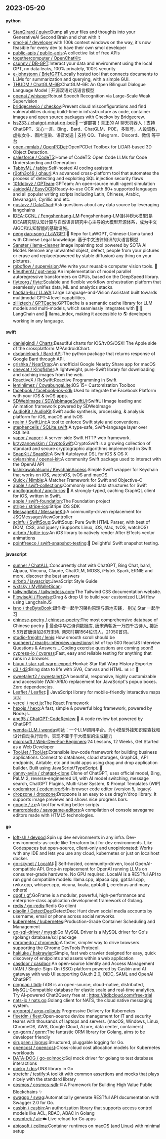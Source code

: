 ## 2023-05-20

#### python
* [StanGirard / quivr](https://github.com/StanGirard/quivr):Dump all your files and thoughts into your GenerativeAI Second Brain and chat with it
* [smol-ai / developer](https://github.com/smol-ai/developer):with 100k context windows on the way, it's now feasible for every dev to have their own smol developer
* [public-apis / public-apis](https://github.com/public-apis/public-apis):A collective list of free APIs
* [togethercomputer / OpenChatKit](https://github.com/togethercomputer/OpenChatKit):
* [csunny / DB-GPT](https://github.com/csunny/DB-GPT):Interact your data and environment using the local GPT, no data leaks, 100% privately, 100% security
* [e-johnstonn / BriefGPT](https://github.com/e-johnstonn/BriefGPT):Locally hosted tool that connects documents to LLMs for summarization and querying, with a simple GUI.
* [THUDM / ChatGLM-6B](https://github.com/THUDM/ChatGLM-6B):ChatGLM-6B: An Open Bilingual Dialogue Language Model | 开源双语对话语言模型
* [openai / whisper](https://github.com/openai/whisper):Robust Speech Recognition via Large-Scale Weak Supervision
* [bridgecrewio / checkov](https://github.com/bridgecrewio/checkov):Prevent cloud misconfigurations and find vulnerabilities during build-time in infrastructure as code, container images and open source packages with Checkov by Bridgecrew.
* [lss233 / chatgpt-mirai-qq-bot](https://github.com/lss233/chatgpt-mirai-qq-bot):🚀
一键部署！真正的 AI 聊天机器人！支持ChatGPT、文心一言、Bing、Bard、ChatGLM、POE，多账号，人设调教，虚拟女仆、图片渲染、语音发送 | 支持 QQ、Telegram、Discord、微信 等平台
* [open-mmlab / OpenPCDet](https://github.com/open-mmlab/OpenPCDet):OpenPCDet Toolbox for LiDAR-based 3D Object Detection.
* [salesforce / CodeT5](https://github.com/salesforce/CodeT5):Home of CodeT5: Open Code LLMs for Code Understanding and Generation
* [TabbyML / tabby](https://github.com/TabbyML/tabby):Self-hosted AI coding assistant
* [r0oth3x49 / ghauri](https://github.com/r0oth3x49/ghauri):An advanced cross-platform tool that automates the process of detecting and exploiting SQL injection security flaws
* [101dotxyz / GPTeam](https://github.com/101dotxyz/GPTeam):GPTeam: An open-source multi-agent simulation
* [JaidedAI / EasyOCR](https://github.com/JaidedAI/EasyOCR):Ready-to-use OCR with 80+ supported languages and all popular writing scripts including Latin, Chinese, Arabic, Devanagari, Cyrillic and etc.
* [gustavz / DataChad](https://github.com/gustavz/DataChad):Ask questions about any data source by leveraging langchains
* [IDEA-CCNL / Fengshenbang-LM](https://github.com/IDEA-CCNL/Fengshenbang-LM):Fengshenbang-LM(封神榜大模型)是IDEA研究院认知计算与自然语言研究中心主导的大模型开源体系，成为中文AIGC和认知智能的基础设施。
* [pengxiao-song / LaWGPT](https://github.com/pengxiao-song/LaWGPT):🎉
Repo for LaWGPT, Chinese-Llama tuned with Chinese Legal knowledge. 基于中文法律知识的大语言模型
* [Sanster / lama-cleaner](https://github.com/Sanster/lama-cleaner):Image inpainting tool powered by SOTA AI Model. Remove any unwanted object, defect, people from your pictures or erase and replace(powered by stable diffusion) any thing on your pictures.
* [roboflow / supervision](https://github.com/roboflow/supervision):We write your reusable computer vision tools.
💜
* [EleutherAI / gpt-neox](https://github.com/EleutherAI/gpt-neox):An implementation of model parallel autoregressive transformers on GPUs, based on the DeepSpeed library.
* [flyteorg / flyte](https://github.com/flyteorg/flyte):Scalable and flexible workflow orchestration platform that seamlessly unifies data, ML and analytics stacks.
* [haotian-liu / LLaVA](https://github.com/haotian-liu/LLaVA):Large Language-and-Vision Assistant built towards multimodal GPT-4 level capabilities.
* [zilliztech / GPTCache](https://github.com/zilliztech/GPTCache):GPTCache is a semantic cache library for LLM models and multi-models, which seamlessly integrates with
🦜️
🔗
LangChain and
🦙
llama_index, making it accessible to
🌎
developers working in any language.

#### swift
* [danielgindi / Charts](https://github.com/danielgindi/Charts):Beautiful charts for iOS/tvOS/OSX! The Apple side of the crossplatform MPAndroidChart.
* [dsdanielpark / Bard-API](https://github.com/dsdanielpark/Bard-API):The python package that returns response of Google Bard through API.
* [grishka / NearDrop](https://github.com/grishka/NearDrop):An unofficial Google Nearby Share app for macOS
* [onevcat / Kingfisher](https://github.com/onevcat/Kingfisher):A lightweight, pure-Swift library for downloading and caching images from the web.
* [ReactiveX / RxSwift](https://github.com/ReactiveX/RxSwift):Reactive Programming in Swift
* [leminlimez / CowabungaLite](https://github.com/leminlimez/CowabungaLite):iOS 15+ Customization Toolbox
* [facebook / facebook-ios-sdk](https://github.com/facebook/facebook-ios-sdk):Used to integrate the Facebook Platform with your iOS & tvOS apps.
* [SDWebImage / SDWebImageSwiftUI](https://github.com/SDWebImage/SDWebImageSwiftUI):SwiftUI Image loading and Animation framework powered by SDWebImage
* [AudioKit / AudioKit](https://github.com/AudioKit/AudioKit):Swift audio synthesis, processing, & analysis platform for iOS, macOS and tvOS
* [realm / SwiftLint](https://github.com/realm/SwiftLint):A tool to enforce Swift style and conventions.
* [stephencelis / SQLite.swift](https://github.com/stephencelis/SQLite.swift):A type-safe, Swift-language layer over SQLite3.
* [vapor / vapor](https://github.com/vapor/vapor):💧
A server-side Swift HTTP web framework.
* [krzyzanowskim / CryptoSwift](https://github.com/krzyzanowskim/CryptoSwift):CryptoSwift is a growing collection of standard and secure cryptographic algorithms implemented in Swift
* [SnapKit / SnapKit](https://github.com/SnapKit/SnapKit):A Swift Autolayout DSL for iOS & OS X
* [dylanshine / openai-kit](https://github.com/dylanshine/openai-kit):A community Swift package used to interact with the OpenAI API
* [kishikawakatsumi / KeychainAccess](https://github.com/kishikawakatsumi/KeychainAccess):Simple Swift wrapper for Keychain that works on iOS, watchOS, tvOS and macOS.
* [Quick / Nimble](https://github.com/Quick/Nimble):A Matcher Framework for Swift and Objective-C
* [apple / swift-collections](https://github.com/apple/swift-collections):Commonly used data structures for Swift
* [apollographql / apollo-ios](https://github.com/apollographql/apollo-ios):📱
A strongly-typed, caching GraphQL client for iOS, written in Swift.
* [apple / swift-foundation](https://github.com/apple/swift-foundation):The Foundation project
* [stripe / stripe-ios](https://github.com/stripe/stripe-ios):Stripe iOS SDK
* [MessageKit / MessageKit](https://github.com/MessageKit/MessageKit):A community-driven replacement for JSQMessagesViewController
* [scinfu / SwiftSoup](https://github.com/scinfu/SwiftSoup):SwiftSoup: Pure Swift HTML Parser, with best of DOM, CSS, and jquery (Supports Linux, iOS, Mac, tvOS, watchOS)
* [airbnb / lottie-ios](https://github.com/airbnb/lottie-ios):An iOS library to natively render After Effects vector animations
* [pointfreeco / swift-snapshot-testing](https://github.com/pointfreeco/swift-snapshot-testing):📸
Delightful Swift snapshot testing.

#### javascript
* [sunner / ChatALL](https://github.com/sunner/ChatALL):Concurrently chat with ChatGPT, Bing Chat, bard, Alpaca, Vincuna, Claude, ChatGLM, MOSS, iFlytek Spark, ERNIE and more, discover the best answers
* [airbnb / javascript](https://github.com/airbnb/javascript):JavaScript Style Guide
* [wxtsky / MyWalletScan](https://github.com/wxtsky/MyWalletScan):
* [tailwindlabs / tailwindcss.com](https://github.com/tailwindlabs/tailwindcss.com):The Tailwind CSS documentation website.
* [FlowiseAI / Flowise](https://github.com/FlowiseAI/Flowise):Drag & drop UI to build your customized LLM flow using LangchainJS
* [isno / theByteBook](https://github.com/isno/theByteBook):跟作者一起学习架构原理与落地实践， 别光 Star 一起学习
* [chinese-poetry / chinese-poetry](https://github.com/chinese-poetry/chinese-poetry):The most comprehensive database of Chinese poetry
🧶
最全中华古诗词数据库, 唐宋两朝近一万四千古诗人, 接近5.5万首唐诗加26万宋诗. 两宋时期1564位词人，21050首词。
* [studio-freight / lenis](https://github.com/studio-freight/lenis):How smooth scroll should be
* [sudheerj / reactjs-interview-questions](https://github.com/sudheerj/reactjs-interview-questions):List of top 500 ReactJS Interview Questions & Answers....Coding exercise questions are coming soon!!
* [cypress-io / cypress](https://github.com/cypress-io/cypress):Fast, easy and reliable testing for anything that runs in a browser.
* [biuuu / star-rail-warp-export](https://github.com/biuuu/star-rail-warp-export):Honkai: Star Rail Warp History Exporter
* [d3 / d3](https://github.com/d3/d3):Bring data to life with SVG, Canvas and HTML.
📊
📈
🎉
* [sweetalert2 / sweetalert2](https://github.com/sweetalert2/sweetalert2):A beautiful, responsive, highly customizable and accessible (WAI-ARIA) replacement for JavaScript's popup boxes. Zero dependencies.
* [Leaflet / Leaflet](https://github.com/Leaflet/Leaflet):🍃
JavaScript library for mobile-friendly interactive maps
🇺🇦
* [vercel / next.js](https://github.com/vercel/next.js):The React Framework
* [hexojs / hexo](https://github.com/hexojs/hexo):A fast, simple & powerful blog framework, powered by Node.js.
* [anc95 / ChatGPT-CodeReview](https://github.com/anc95/ChatGPT-CodeReview):🐥
A code review bot powered by ChatGPT
* [wenda-LLM / wenda](https://github.com/wenda-LLM/wenda):闻达：一个LLM调用平台。为小模型外挂知识库查找和设计自动执行动作，实现不亚于于大模型的生成能力
* [microsoft / Web-Dev-For-Beginners](https://github.com/microsoft/Web-Dev-For-Beginners):24 Lessons, 12 Weeks, Get Started as a Web Developer
* [ToolJet / ToolJet](https://github.com/ToolJet/ToolJet):Extensible low-code framework for building business applications. Connect to databases, cloud storages, GraphQL, API endpoints, Airtable, etc and build apps using drag and drop application builder. Built using JavaScript/TypeScript.
🚀
* [danny-avila / chatgpt-clone](https://github.com/danny-avila/chatgpt-clone):Clone of ChatGPT, uses official model, Bing, PaLM 2, reverse-engineered UI, with AI model switching, message search, ChatGPT Plugins, Multi-User System, & Prompt Templates (WIP)
* [codemirror / codemirror5](https://github.com/codemirror/codemirror5):In-browser code editor (version 5, legacy)
* [dropzone / dropzone](https://github.com/dropzone/dropzone):Dropzone is an easy to use drag'n'drop library. It supports image previews and shows nice progress bars.
* [google / zx](https://github.com/google/zx):A tool for writing better scripts
* [marcrobledo / savegame-editors](https://github.com/marcrobledo/savegame-editors):A compilation of console savegame editors made with HTML5 technologies.

#### go
* [loft-sh / devpod](https://github.com/loft-sh/devpod):Spin up dev environments in any infra. Dev-environments-as-code like Terraform but for dev environments. Like Codespaces but open-source, client-only and unopinionated: Works with any IDE and lets you use any cloud, kubernetes or just on localhost docker.
* [go-skynet / LocalAI](https://github.com/go-skynet/LocalAI):🤖
Self-hosted, community-driven, local OpenAI-compatible API. Drop-in replacement for OpenAI running LLMs on consumer-grade hardware. No GPU required. LocalAI is a RESTful API to run ggml compatible models: llama.cpp, alpaca.cpp, gpt4all.cpp, rwkv.cpp, whisper.cpp, vicuna, koala, gpt4all-j, cerebras and many others!
* [gogf / gf](https://github.com/gogf/gf):GoFrame is a modular, powerful, high-performance and enterprise-class application development framework of Golang.
* [redis / go-redis](https://github.com/redis/go-redis):Redis Go client
* [piaolin / DetectDee](https://github.com/piaolin/DetectDee):DetectDee: Hunt down social media accounts by username, email or phone across social networks.
* [kubernetes / kubernetes](https://github.com/kubernetes/kubernetes):Production-Grade Container Scheduling and Management
* [go-sql-driver / mysql](https://github.com/go-sql-driver/mysql):Go MySQL Driver is a MySQL driver for Go's (golang) database/sql package
* [chromedp / chromedp](https://github.com/chromedp/chromedp):A faster, simpler way to drive browsers supporting the Chrome DevTools Protocol.
* [hakluke / hakrawler](https://github.com/hakluke/hakrawler):Simple, fast web crawler designed for easy, quick discovery of endpoints and assets within a web application
* [casdoor / casdoor](https://github.com/casdoor/casdoor):An open-source Identity and Access Management (IAM) / Single-Sign-On (SSO) platform powered by Casbin and AI gateway with web UI supporting OAuth 2.0, OIDC, SAML and OpenAI ChatGPT
* [pingcap / tidb](https://github.com/pingcap/tidb):TiDB is an open-source, cloud-native, distributed, MySQL-Compatible database for elastic scale and real-time analytics. Try AI-powered Chat2Query free at : https://tidbcloud.com/free-trial
* [nats-io / nats.go](https://github.com/nats-io/nats.go):Golang client for NATS, the cloud native messaging system.
* [argoproj / argo-rollouts](https://github.com/argoproj/argo-rollouts):Progressive Delivery for Kubernetes
* [fleetdm / fleet](https://github.com/fleetdm/fleet):Open-source device management for IT and security teams with thousands of laptops and servers. (macOS, Windows, Linux, ChromeOS, AWS, Google Cloud, Azure, data center, containers)
* [go-gorm / gorm](https://github.com/go-gorm/gorm):The fantastic ORM library for Golang, aims to be developer friendly
* [sirupsen / logrus](https://github.com/sirupsen/logrus):Structured, pluggable logging for Go.
* [opencost / opencost](https://github.com/opencost/opencost):Cross-cloud cost allocation models for Kubernetes workloads
* [DATA-DOG / go-sqlmock](https://github.com/DATA-DOG/go-sqlmock):Sql mock driver for golang to test database interactions
* [miekg / dns](https://github.com/miekg/dns):DNS library in Go
* [stretchr / testify](https://github.com/stretchr/testify):A toolkit with common assertions and mocks that plays nicely with the standard library
* [cosmos / cosmos-sdk](https://github.com/cosmos/cosmos-sdk):⛓️
A Framework for Building High Value Public Blockchains
✨
* [swaggo / swag](https://github.com/swaggo/swag):Automatically generate RESTful API documentation with Swagger 2.0 for Go.
* [casbin / casbin](https://github.com/casbin/casbin):An authorization library that supports access control models like ACL, RBAC, ABAC in Golang
* [cosmtrek / air](https://github.com/cosmtrek/air):☁️
Live reload for Go apps
* [abiosoft / colima](https://github.com/abiosoft/colima):Container runtimes on macOS (and Linux) with minimal setup
